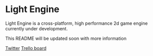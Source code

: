 # Light Engine
Light Engine is a cross-platform, high performance 2d game engine currently under development.

This README will be updated soon with more information

[Twitter](https://twitter.com/Verodicia1)
[Trello board](https://trello.com/b/TrfLekBh/light-engine)